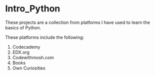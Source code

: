# Intro_Python

These projects are a collection from platforms I have used to learn the basics of Python.

These platforms include the following:

1. Codecademy
2. EDX.org
3. Codewithmosh.com
4. Books
5. Own Curiosities
